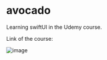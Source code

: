# avocado
Learning swiftUI in the Udemy course.

Link of the course:

![image](https://github.com/miquelboschcortes/avocado/assets/101572803/b3b3cf7d-4f05-4202-9224-128e3dc8be0e)

